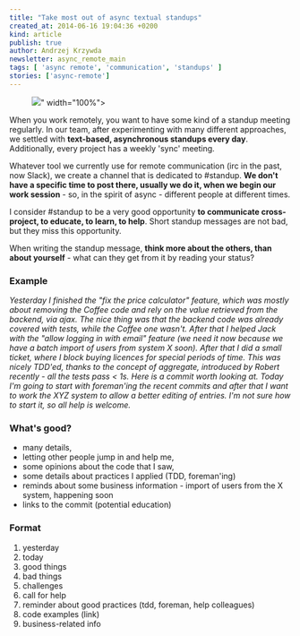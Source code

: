 ```yaml
---
title: "Take most out of async textual standups"
created_at: 2014-06-16 19:04:36 +0200
kind: article
publish: true
author: Andrzej Krzywda
newsletter: async_remote_main
tags: [ 'async remote', 'communication', 'standups' ]
stories: ['async-remote']
---
```


<p>
  <figure>
    <img src="<%= src_fit("async-standup/async-standup-smaller.jpg") %>" width="100%">
  </figure>
</p>

When you work remotely, you want to have some kind of a standup meeting regularly. In our team, after experimenting with many different approaches, we settled with **text-based, asynchronous standups every day**. Additionally, every project has a weekly 'sync' meeting.

<!-- more -->

Whatever tool we currently use for remote communication (irc in the past, now Slack), we create a channel that is dedicated to #standup. **We don't have a specific time to post there, usually we do it, when we begin our work session** - so, in the spirit of async - different people at different times.

I consider #standup to be a very good opportunity **to communicate cross-project, to educate, to learn, to help**. Short standup messages are not bad, but they miss this opportunity.

When writing the standup message, **think more about the others, than about yourself** - what can they get from it by reading your status?

### Example

_Yesterday I finished the "fix the price calculator" feature, which was mostly about removing the Coffee code and rely on the value retrieved from the backend, via ajax. The nice thing was that the backend code was already covered with tests, while the Coffee one wasn't. After that I helped Jack with the "allow logging in with email" feature (we need it now because we have a batch import of users from system X soon). After that I did a small ticket, where I block buying licences for special periods of time. This was nicely TDD'ed, thanks to the concept of aggregate, introduced by Robert recently - all the tests pass < 1s. Here is a commit worth looking at. Today I'm going to start with foreman'ing the recent commits and after that I want to work the XYZ system to allow a better editing of entries. I'm not sure how to start it, so all help is welcome._

### What's good?

* many details,
* letting other people jump in and help me,
* some opinions about the code that I saw,
* some details about practices I applied (TDD, foreman'ing)
* reminds about some business information - import of users from the X system, happening soon
* links to the commit (potential education)

### Format

1. yesterday
2. today
3. good things
4. bad things
5. challenges
6. call for help
7. reminder about good practices (tdd, foreman, help colleagues)
8. code examples (link)
9. business-related info
